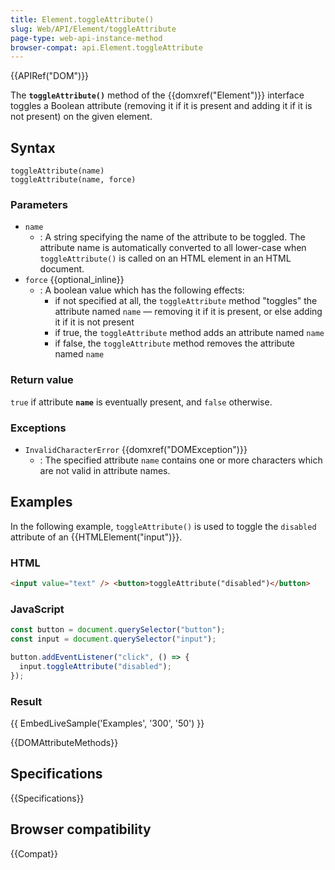 ```yaml
---
title: Element.toggleAttribute()
slug: Web/API/Element/toggleAttribute
page-type: web-api-instance-method
browser-compat: api.Element.toggleAttribute
---
```


{{APIRef("DOM")}}

The **`toggleAttribute()`** method of the
{{domxref("Element")}} interface toggles a Boolean attribute (removing it if it is
present and adding it if it is not present) on the given element.

## Syntax

```js-nolint
toggleAttribute(name)
toggleAttribute(name, force)
```

### Parameters

- `name`
  - : A string specifying the name of the attribute to be toggled. The
    attribute name is automatically converted to all lower-case when
    `toggleAttribute()` is called on an HTML element in an HTML document.
- `force` {{optional_inline}}
  - : A boolean value which has the following effects:
    - if not specified at all, the `toggleAttribute` method "toggles" the attribute named `name` — removing it if it is present, or else adding it if it is not present
    - if true, the `toggleAttribute` method adds an attribute named `name`
    - if false, the `toggleAttribute` method removes the attribute named `name`

### Return value

`true` if attribute **`name`** is eventually
present, and `false` otherwise.

### Exceptions

- `InvalidCharacterError` {{domxref("DOMException")}}
  - : The specified attribute `name` contains one or more characters which
    are not valid in attribute names.

## Examples

In the following example, `toggleAttribute()` is used to toggle the
`disabled` attribute of an {{HTMLElement("input")}}.

### HTML

```html
<input value="text" /> <button>toggleAttribute("disabled")</button>
```

### JavaScript

```js
const button = document.querySelector("button");
const input = document.querySelector("input");

button.addEventListener("click", () => {
  input.toggleAttribute("disabled");
});
```

### Result

{{ EmbedLiveSample('Examples', '300', '50') }}

{{DOMAttributeMethods}}

## Specifications

{{Specifications}}

## Browser compatibility

{{Compat}}
